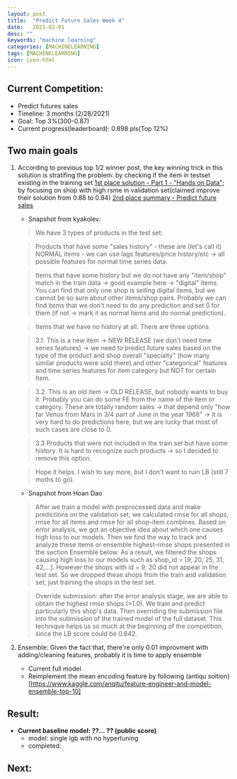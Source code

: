 ```yaml
---
layout: post
title:  "Predict Future Sales Week 4"
date:   2021-02-01
desc: ""
keywords: "machine learning"
categories: [MACHINELEARNING]
tags: [MACHINELEARNING]
icon: icon-html
---
```


## Current Competition:
* Predict futures sales
* Timeline: 3 months (2/28/2021)
* Goal: Top 3%(300-0.87)
* Current progress(leaderboard): 0.898 pls(Top 12%)

## Two main goals
1. According to previous top 1/2 winner post, the key winning trick in this solution is stratifing the problem: by checking if the item in testset existing in the training set [1st place solution - Part 1 - "Hands on Data"](https://www.kaggle.com/kyakovlev/1st-place-solution-part-1-hands-on-data/); by focusing on shop with high rsme in validation set(claimed improve their solution from 0.88 to 0.84) [2nd place summary - Predict future sales](https://www.kaggle.com/c/competitive-data-science-predict-future-sales/discussion/190784)
   * Snapshot from kyakolev:
   
   > We have 3 types of products in the test set:

   > Products that have some "sales history" - these are (let's call it) NORMAL items - we can use lags features/price history/etc -> all possible features for normal time series data.

   > Items that have some history but we do not have any "item/shop" match in the train data -> good example here -> "digital" items. You can find that only one shop is selling digital items, but we cannot be so sure about other items/shop pairs. Probably we can find items that we don't need to do any prediction and set 0 for them (if not -> mark it as normal items and do normal prediction).

   > Items that we have no history at all. There are three options
   
   > 3.1. This is a new item -> NEW RELEASE (we don't need time series features) -> we need to predict future sales based on the type of the product and shop overall "specialty" (how many similar products were sold there) and other "categorical" features and time series features for item category but NOT for certain Item.
   
   > 3.2. This is an old item -> OLD RELEASE, but nobody wants to buy it. Probably you can do some FE from the name of the item or category. These are totally random sales -> that depend only "how far Venus from Mars in 3/4 part of June in the year 1968" -> it is very hard to do predictions here, but we are lucky that most of such cases are close to 0.
   
   > 3.3 Products that were not included in the train set but have some history. It is hard to recognize such products -> so I decided to remove this option.

   > Hope it helps. I wish to say more, but I don't want to ruin LB (still 7 moths to go).
   
   * Snapshot from Hoan Dao
  
   > After we train a model with preprocessed data and make predictions on the validation set, we calculated rmse for all shops, rmse for all items and rmse for all shop-item combines. Based on error analysis, we got an objective idea about which one causes high loss to our models. Then we find the way to track and analyze these items or ensemble highest-rmse shops presented in the section Ensemble below.
   As a result, we filtered the shops causing high loss to our models such as shop_id = [9, 20, 25, 31, 42,…]. However the shops with id = 9, 20 did not appear in the test set. So we dropped these shops from the train and validation set, just training the shops in the test set.

   > Override submission: after the error analysis stage, we are able to obtain the highest rmse shops (>1.0). We train and predict particularly this shop's data. Then overriding the submission file into the submission of the trained model of the full dataset. This technique helps us so much at the beginning of the competition, since the LB score could be 0.842.
   
2. Ensemble: Given the fact that, there're only 0.01 improvment with adding/cleaning features, probably it is time to apply ensemble
    * Current full model
    * Reimplement the mean encoding feature by following (antiqu soltion)[https://www.kaggle.com/anqitu/feature-engineer-and-model-ensemble-top-10]


## Result:
* __Current baseline model: ??... ?? (public score)__
    * model: single lgb with no hypertuning 
    * completed: 
    
## Next: 
